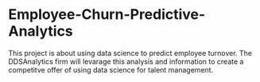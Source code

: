 # Employee-Churn-Predictive-Analytics

This project is about using data science to predict employee turnover.  The DDSAnalytics firm will levarage this analysis and information to create a competitve offer of using data science for talent management.  
